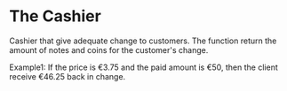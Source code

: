 # The Cashier
Cashier that give adequate change to customers. The function return the amount of notes and coins for the customer's change.

Example1: If the price is €3.75 and the paid amount is €50, then the client  receive €46.25 back in change.
